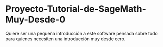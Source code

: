 # Proyecto-Tutorial-de-SageMath-Muy-Desde-0
Quiere ser una pequeña introducción a este software pensada sobre todo para quienes necesiten una introducción muy desde cero.
